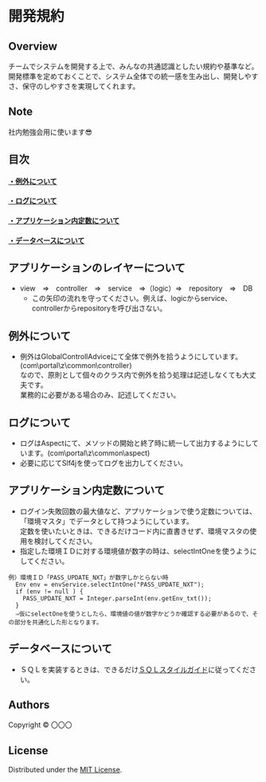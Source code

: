 開発規約
======================

## Overview  
チームでシステムを開発する上で、みんなの共通認識としたい規約や基準など。  
開発標準を定めておくことで、システム全体での統一感を生み出し、開発しやすさ、保守のしやすさを実現してくれます。 

Note
-------
社内勉強会用に使います:sunglasses:

目次
-------
#### [・例外について](#例外について-1)
#### [・ログについて](#ログについて-1)
#### [・アプリケーション内定数について](#アプリケーション内定数について-1)
#### [・データベースについて](#データベースについて-1)

アプリケーションのレイヤーについて
-------
* view　⇒　controller　⇒　service　⇒（logic）⇒　repository　⇒　DB  
  * この矢印の流れを守ってください。例えば、logicからservice、controllerからrepositoryを呼び出さない。  

例外について
-------
* 例外はGlobalControllAdviceにて全体で例外を拾うようにしています。(com\portal\z\common\controller)  
  なので、原則として個々のクラス内で例外を拾う処理は記述しなくても大丈夫です。  
  業務的に必要がある場合のみ、記述してください。  
  
ログについて
-------
* ログはAspectにて、メソッドの開始と終了時に統一して出力するようにしています。(com\portal\z\common\aspect)   
* 必要に応じてSlf4jを使ってログを出力してください。  

アプリケーション内定数について
-------
* ログイン失敗回数の最大値など、アプリケーションで使う定数については、  
  「環境マスタ」でデータとして持つようにしています。  
  定数を使いたいときは、できるだけコード内に直書きせず、環境マスタの使用を検討してください。  
* 指定した環境ＩＤに対する環境値が数字の時は、selectIntOneを使うようにしてください。

```
例）環境ＩＤ「PASS_UPDATE_NXT」が数字しかとらない時
  Env env = envService.selectIntOne("PASS_UPDATE_NXT");
  if (env != null ) {
    PASS_UPDATE_NXT = Integer.parseInt(env.getEnv_txt());
  }
  ⇒仮にselectOneを使うとしたら、環境値の値が数字かどうか確認する必要があるので、その部分を共通化した形となります。
```
  
データベースについて
-------
* ＳＱＬを実装するときは、できるだけ[ＳＱＬスタイルガイド](https://github.com/StudyGroup202010/portal/blob/main/スタイルガイド（ＳＱＬ）.md)に従ってください。  

Authors
----------
Copyright &copy; 〇〇〇
  
License
----------
Distributed under the [MIT License][mit].
 
[MIT]: http://www.opensource.org/licenses/mit-license.php

